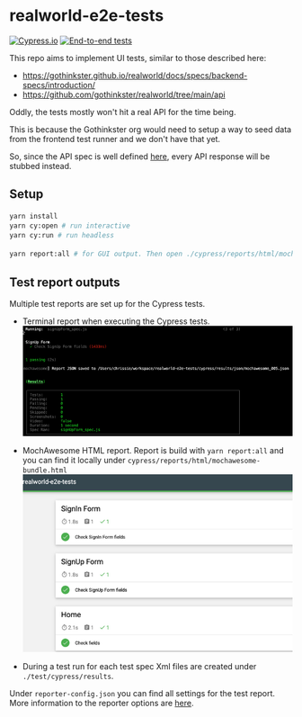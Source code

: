 # realworld-e2e-tests

[![Cypress.io](https://img.shields.io/badge/tested%20with-Cypress-04C38E.svg)](https://www.cypress.io/) [![End-to-end tests](https://github.com/gothinkster/realworld-e2e-tests/actions/workflows/cypress-workflow.yml/badge.svg)](https://github.com/gothinkster/realworld-e2e-tests/actions/workflows/cypress-workflow.yml)

This repo aims to implement UI tests, similar to those described here:

- https://gothinkster.github.io/realworld/docs/specs/backend-specs/introduction/
- https://github.com/gothinkster/realworld/tree/main/api

Oddly, the tests mostly won't hit a real API for the time being.

This is because the Gothinkster org would need to setup a way to seed data from the frontend test runner and we don't have that yet.

So, since the API spec is well defined [here](https://gothinkster.github.io/realworld/docs/specs/backend-specs/endpoints), every API response will be stubbed instead.

## Setup

```bash
yarn install
yarn cy:open # run interactive
yarn cy:run # run headless

yarn report:all # for GUI output. Then open ./cypress/reports/html/mochawesome-bundle.html  
```

## Test report outputs

Multiple test reports are set up for the Cypress tests.

- Terminal report when executing the Cypress tests.
  ![terminal test report](./assets/terminalReport.jpg)

- MochAwesome HTML report. Report is build with `yarn report:all` and you can find it locally under `cypress/reports/html/mochawesome-bundle.html`
  ![HTML test report](./assets/htmlReport.jpg)

- During a test run for each test spec Xml files are created under `./test/cypress/results`.

Under `reporter-config.json` you can find all settings for the test report. More information to the reporter options are [here](https://docs.cypress.io/guides/tooling/reporters.html).
